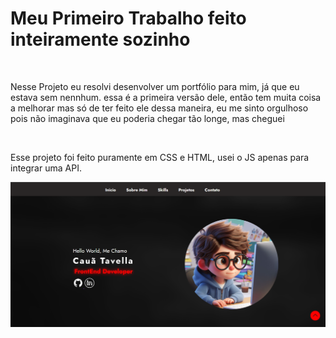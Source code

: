 <h1> Meu Primeiro Trabalho feito inteiramente sozinho </h1>
<br>
<p>Nesse Projeto eu resolvi desenvolver um portfólio para mim, já que eu estava sem nennhum. essa é a primeira versão dele, então tem muita coisa a melhorar mas só de ter feito ele dessa maneira, eu me sinto orgulhoso pois não imaginava que eu poderia chegar tão longe, mas cheguei</p>
<br>
<p>Esse projeto foi feito puramente em CSS e HTML, usei o JS apenas para integrar uma API.</p>
<img src="https://github.com/caua-dev-coder/Portfolio/blob/main/assets/desktop.png">
